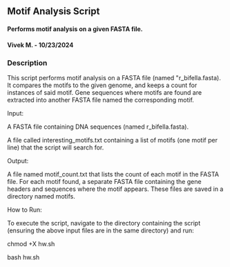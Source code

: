 ## Motif Analysis Script
#### Performs motif analysis on a given FASTA file.
#### Vivek M. - 10/23/2024
### Description
This script performs motif analysis on a FASTA file (named "r_bifella.fasta). It compares the motifs to the given genome, and keeps a count for instances of said motif. Gene sequences where motifs are found are extracted into another FASTA file named the corresponding motif.

Input:

A FASTA file containing DNA sequences (named r_bifella.fasta).

A file called interesting_motifs.txt containing a list of motifs (one motif per line) that the script will search for.

Output:

A file named motif_count.txt that lists the count of each motif in the FASTA file.
For each motif found, a separate FASTA file containing the gene headers and sequences where the motif appears. These files are saved in a directory named motifs.

How to Run:

To execute the script, navigate to the directory containing the script (ensuring the above input files are in the same directory) and run:

chmod +X hw.sh

bash hw.sh